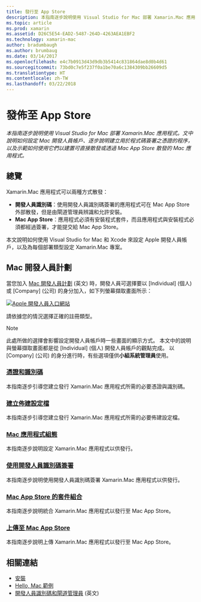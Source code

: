 ```yaml
---
title: 發行至 App Store
description: 本指南逐步說明使用 Visual Studio for Mac 部署 Xamarin.Mac 應用程式。 文中說明如何設定 Mac 開發人員帳戶、逐步說明建立用於程式碼簽署之憑證的程序，以及示範如何使用它們以建置可直接散發或透過 Mac App Store 散發的 Mac 應用程式。
ms.topic: article
ms.prod: xamarin
ms.assetid: D26C5E54-EAD2-5487-264D-4263AEA1EBF2
ms.technology: xamarin-mac
author: bradumbaugh
ms.author: brumbaug
ms.date: 03/14/2017
ms.openlocfilehash: e4c7b0913d43d9db3b5414c831864dae8d0b4d61
ms.sourcegitcommit: 73bd0c7e5f237f0a1be70a6c1384309bb26609d5
ms.translationtype: HT
ms.contentlocale: zh-TW
ms.lasthandoff: 03/22/2018
---
```

# <a name="publishing-to-the-app-store"></a>發佈至 App Store

_本指南逐步說明使用 Visual Studio for Mac 部署 Xamarin.Mac 應用程式。文中說明如何設定 Mac 開發人員帳戶、逐步說明建立用於程式碼簽署之憑證的程序，以及示範如何使用它們以建置可直接散發或透過 Mac App Store 散發的 Mac 應用程式。_

## <a name="overview"></a>總覽

Xamarin.Mac 應用程式可以兩種方式散發：

- **開發人員識別碼**：使用開發人員識別碼簽署的應用程式可在 Mac App Store 外部散發，但是由閘道管理員辨識和允許安裝。
- **Mac App Store**：應用程式必須有安裝程式套件，而且應用程式與安裝程式必須都經過簽署，才能提交給 Mac App Store。

本文說明如何使用 Visual Studio for Mac 和 Xcode 來設定 Apple 開發人員帳戶，以及為每個部署類型設定 Xamarin.Mac 專案。


## <a name="mac-developer-program"></a>Mac 開發人員計劃

當您加入 [Mac 開發人員計劃](https://developer.apple.com/devcenter/mac/) \(英文\) 時，開發人員可選擇要以 [Individual] \(個人\) 或 [Company] \(公司\) 的身分加入，如下列螢幕擷取畫面所示：

[![Apple 開發人員入口網站](images/image1.png "Apple 開發人員入口網站")](images/image1-large.png#lightbox)

請依據您的情況選擇正確的註冊類型。

> [!NOTE]
> 此處所做的選擇會影響設定開發人員帳戶時一些畫面的顯示方式。 本文中的說明與螢幕擷取畫面都是從 [Individual] \(個人\) 開發人員帳戶的觀點完成。 以 [Company] \(公司\) 的身分進行時，有些選項僅供**小組系統管理員**使用。


### <a name="certificates-and-identifiersmacdeploy-testpublishing-to-the-app-storecertificates-identifiersmd"></a>[憑證和識別碼](~/mac/deploy-test/publishing-to-the-app-store/certificates-identifiers.md)

本指南逐步引導您建立發行 Xamarin.Mac 應用程式所需的必要憑證與識別碼。


### <a name="create-provisioning-profilemacdeploy-testpublishing-to-the-app-storeprofilesmd"></a>[建立佈建設定檔](~/mac/deploy-test/publishing-to-the-app-store/profiles.md)

本指南逐步引導您建立發行 Xamarin.Mac 應用程式所需的必要佈建設定檔。


### <a name="mac-app-configurationmacdeploy-testpublishing-to-the-app-storeapp-configurationmd"></a>[Mac 應用程式組態](~/mac/deploy-test/publishing-to-the-app-store/app-configuration.md)

本指南逐步說明設定 Xamarin.Mac 應用程式以供發行。


### <a name="sign-with-developer-idmacdeploy-testpublishing-to-the-app-storesigningmd"></a>[使用開發人員識別碼簽署](~/mac/deploy-test/publishing-to-the-app-store/signing.md)

本指南逐步說明使用開發人員識別碼簽署 Xamarin.Mac 應用程式以供發行。


### <a name="bundle-for-mac-app-storemacdeploy-testpublishing-to-the-app-storebundlingmd"></a>[Mac App Store 的套件組合](~/mac/deploy-test/publishing-to-the-app-store/bundling.md)

本指南逐步說明統合 Xamarin.Mac 應用程式以發行至 Mac App Store。


### <a name="upload-to-mac-app-storemacdeploy-testpublishing-to-the-app-storeuploadingmd"></a>[上傳至 Mac App Store](~/mac/deploy-test/publishing-to-the-app-store/uploading.md)

本指南逐步說明上傳 Xamarin.Mac 應用程式以發行至 Mac App Store。


## <a name="related-links"></a>相關連結

- [安裝](/visualstudio/mac/installation/)
- [Hello, Mac 範例](~/mac/get-started/hello-mac.md)
- [開發人員識別碼和閘道管理員](https://developer.apple.com/resources/developer-id/) \(英文\)
